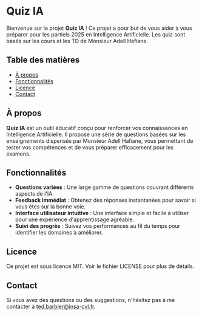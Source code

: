# Quiz IA

Bienvenue sur le projet **Quiz IA** ! Ce projet a pour but de vous aider à vous préparer pour les partiels 2025 en Intelligence Artificielle. Les quiz sont basés sur les cours et les TD de Monsieur Adell Hafiane.

## Table des matières

- [À propos](#à-propos)
- [Fonctionnalités](#fonctionnalités)
- [Licence](#licence)
- [Contact](#contact)

## À propos

**Quiz IA** est un outil éducatif conçu pour renforcer vos connaissances en Intelligence Artificielle. Il propose une série de questions basées sur les enseignements dispensés par Monsieur Adell Hafiane, vous permettant de tester vos compétences et de vous préparer efficacement pour les examens.

## Fonctionnalités

- **Questions variées** : Une large gamme de questions couvrant différents aspects de l'IA.
- **Feedback immédiat** : Obtenez des réponses instantanées pour savoir si vous êtes sur la bonne voie.
- **Interface utilisateur intuitive** : Une interface simple et facile à utiliser pour une expérience d'apprentissage agréable.
- **Suivi des progrès** : Suivez vos performances au fil du temps pour identifier les domaines à améliorer.

## Licence

Ce projet est sous licence MIT. Voir le fichier LICENSE pour plus de détails.

## Contact

Si vous avez des questions ou des suggestions, n'hésitez pas à me contacter à ted.barbier@insa-cvl.fr.
